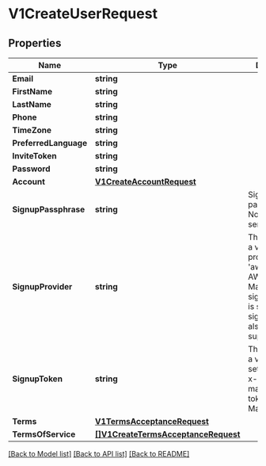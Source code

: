 # V1CreateUserRequest

## Properties

Name | Type | Description | Notes
------------ | ------------- | ------------- | -------------
**Email** | **string** |  | 
**FirstName** | **string** |  | 
**LastName** | **string** |  | 
**Phone** | **string** |  | [optional] 
**TimeZone** | **string** |  | [optional] 
**PreferredLanguage** | **string** |  | [optional] 
**InviteToken** | **string** |  | [optional] 
**Password** | **string** |  | 
**Account** | [**V1CreateAccountRequest**](v1CreateAccountRequest.md) |  | 
**SignupPassphrase** | **string** | Signup passphrase. Not case-sensitive. | [optional] 
**SignupProvider** | **string** | This should be a valid signup provider, set to &#39;aws&#39; if using AWS Marketplace. If signup_provider is specified, signup_token also must be supplied. | [optional] 
**SignupToken** | **string** | This should be a valid token, set to value of x-amzn-marketplace-token for AWS Marketplace. | [optional] 
**Terms** | [**V1TermsAcceptanceRequest**](v1TermsAcceptanceRequest.md) |  | [optional] 
**TermsOfService** | [**[]V1CreateTermsAcceptanceRequest**](v1CreateTermsAcceptanceRequest.md) |  | 

[[Back to Model list]](../README.md#documentation-for-models) [[Back to API list]](../README.md#documentation-for-api-endpoints) [[Back to README]](../README.md)


